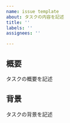 ```yaml
---
name: issue template
about: タスクの内容を記述
title: ''
labels: ''
assignees: ''

---
```


## 概要
タスクの概要を記述

## 背景
タスクの背景を記述
